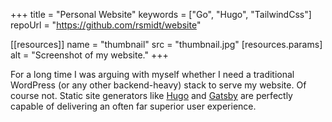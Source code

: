 +++
title =  "Personal Website"
keywords = ["Go", "Hugo", "TailwindCss"]
repoUrl = "https://github.com/rsmidt/website"

[[resources]]
    name = "thumbnail"
    src = "thumbnail.jpg"
    [resources.params]
        alt = "Screenshot of my website."
+++

For a long time I was arguing with myself whether I need a
traditional WordPress (or any other backend-heavy) stack to serve
my website. Of course not. Static site generators like
<a class="text-link" href="https://gohugo.io">Hugo</a> and
<a class="text-link" href="https://gatsbyjs.com">Gatsby</a> are
perfectly capable of delivering an often far superior user
experience.
